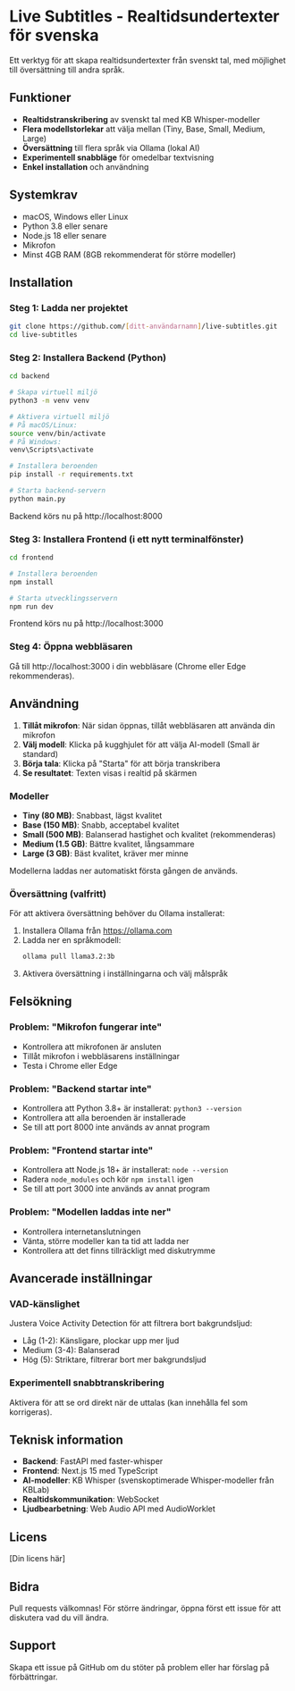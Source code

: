 # Live Subtitles - Realtidsundertexter för svenska

Ett verktyg för att skapa realtidsundertexter från svenskt tal, med möjlighet till översättning till andra språk.

## Funktioner

- **Realtidstranskribering** av svenskt tal med KB Whisper-modeller
- **Flera modellstorlekar** att välja mellan (Tiny, Base, Small, Medium, Large)
- **Översättning** till flera språk via Ollama (lokal AI)
- **Experimentell snabbläge** för omedelbar textvisning
- **Enkel installation** och användning

## Systemkrav

- macOS, Windows eller Linux
- Python 3.8 eller senare
- Node.js 18 eller senare
- Mikrofon
- Minst 4GB RAM (8GB rekommenderat för större modeller)

## Installation

### Steg 1: Ladda ner projektet

```bash
git clone https://github.com/[ditt-användarnamn]/live-subtitles.git
cd live-subtitles
```

### Steg 2: Installera Backend (Python)

```bash
cd backend

# Skapa virtuell miljö
python3 -m venv venv

# Aktivera virtuell miljö
# På macOS/Linux:
source venv/bin/activate
# På Windows:
venv\Scripts\activate

# Installera beroenden
pip install -r requirements.txt

# Starta backend-servern
python main.py
```

Backend körs nu på http://localhost:8000

### Steg 3: Installera Frontend (i ett nytt terminalfönster)

```bash
cd frontend

# Installera beroenden
npm install

# Starta utvecklingsservern
npm run dev
```

Frontend körs nu på http://localhost:3000

### Steg 4: Öppna webbläsaren

Gå till http://localhost:3000 i din webbläsare (Chrome eller Edge rekommenderas).

## Användning

1. **Tillåt mikrofon**: När sidan öppnas, tillåt webbläsaren att använda din mikrofon
2. **Välj modell**: Klicka på kugghjulet för att välja AI-modell (Small är standard)
3. **Börja tala**: Klicka på "Starta" för att börja transkribera
4. **Se resultatet**: Texten visas i realtid på skärmen

### Modeller

- **Tiny (80 MB)**: Snabbast, lägst kvalitet
- **Base (150 MB)**: Snabb, acceptabel kvalitet
- **Small (500 MB)**: Balanserad hastighet och kvalitet (rekommenderas)
- **Medium (1.5 GB)**: Bättre kvalitet, långsammare
- **Large (3 GB)**: Bäst kvalitet, kräver mer minne

Modellerna laddas ner automatiskt första gången de används.

### Översättning (valfritt)

För att aktivera översättning behöver du Ollama installerat:

1. Installera Ollama från https://ollama.com
2. Ladda ner en språkmodell:
   ```bash
   ollama pull llama3.2:3b
   ```
3. Aktivera översättning i inställningarna och välj målspråk

## Felsökning

### Problem: "Mikrofon fungerar inte"
- Kontrollera att mikrofonen är ansluten
- Tillåt mikrofon i webbläsarens inställningar
- Testa i Chrome eller Edge

### Problem: "Backend startar inte"
- Kontrollera att Python 3.8+ är installerat: `python3 --version`
- Kontrollera att alla beroenden är installerade
- Se till att port 8000 inte används av annat program

### Problem: "Frontend startar inte"
- Kontrollera att Node.js 18+ är installerat: `node --version`
- Radera `node_modules` och kör `npm install` igen
- Se till att port 3000 inte används av annat program

### Problem: "Modellen laddas inte ner"
- Kontrollera internetanslutningen
- Vänta, större modeller kan ta tid att ladda ner
- Kontrollera att det finns tillräckligt med diskutrymme

## Avancerade inställningar

### VAD-känslighet
Justera Voice Activity Detection för att filtrera bort bakgrundsljud:
- Låg (1-2): Känsligare, plockar upp mer ljud
- Medium (3-4): Balanserad
- Hög (5): Striktare, filtrerar bort mer bakgrundsljud

### Experimentell snabbtranskribering
Aktivera för att se ord direkt när de uttalas (kan innehålla fel som korrigeras).

## Teknisk information

- **Backend**: FastAPI med faster-whisper
- **Frontend**: Next.js 15 med TypeScript
- **AI-modeller**: KB Whisper (svenskoptimerade Whisper-modeller från KBLab)
- **Realtidskommunikation**: WebSocket
- **Ljudbearbetning**: Web Audio API med AudioWorklet

## Licens

[Din licens här]

## Bidra

Pull requests välkomnas! För större ändringar, öppna först ett issue för att diskutera vad du vill ändra.

## Support

Skapa ett issue på GitHub om du stöter på problem eller har förslag på förbättringar.